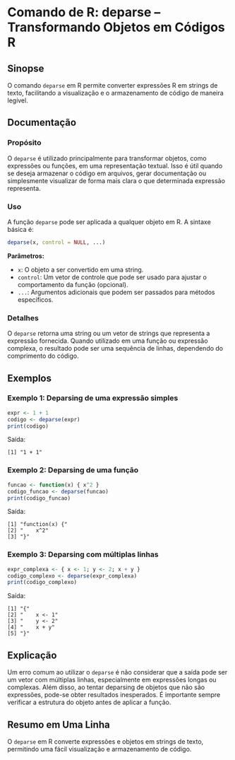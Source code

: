 <!--
Meta Description: # Comando de R: deparse – Transformando Objetos em Códigos R ## Sinopse O comando `deparse` em R permite converter expressões R em strings de texto, f...
Meta Keywords: deparse, uma, que, ser, expressões
-->

# Comando de R: deparse – Transformando Objetos em Códigos R

## Sinopse
O comando `deparse` em R permite converter expressões R em strings de texto, facilitando a visualização e o armazenamento de código de maneira legível.

## Documentação

### Propósito
O `deparse` é utilizado principalmente para transformar objetos, como expressões ou funções, em uma representação textual. Isso é útil quando se deseja armazenar o código em arquivos, gerar documentação ou simplesmente visualizar de forma mais clara o que determinada expressão representa.

### Uso
A função `deparse` pode ser aplicada a qualquer objeto em R. A sintaxe básica é:

```R
deparse(x, control = NULL, ...)
```

**Parâmetros:**
- `x`: O objeto a ser convertido em uma string.
- `control`: Um vetor de controle que pode ser usado para ajustar o comportamento da função (opcional).
- `...`: Argumentos adicionais que podem ser passados para métodos específicos.

### Detalhes
O `deparse` retorna uma string ou um vetor de strings que representa a expressão fornecida. Quando utilizado em uma função ou expressão complexa, o resultado pode ser uma sequência de linhas, dependendo do comprimento do código.

## Exemplos

### Exemplo 1: Deparsing de uma expressão simples
```R
expr <- 1 + 1
codigo <- deparse(expr)
print(codigo)
```
Saída:
```
[1] "1 + 1"
```

### Exemplo 2: Deparsing de uma função
```R
funcao <- function(x) { x^2 }
codigo_funcao <- deparse(funcao)
print(codigo_funcao)
```
Saída:
```
[1] "function(x) {"
[2] "    x^2"
[3] "}"
```

### Exemplo 3: Deparsing com múltiplas linhas
```R
expr_complexa <- { x <- 1; y <- 2; x + y }
codigo_complexo <- deparse(expr_complexa)
print(codigo_complexo)
```
Saída:
```
[1] "{"
[2] "    x <- 1"
[3] "    y <- 2"
[4] "    x + y"
[5] "}"
```

## Explicação
Um erro comum ao utilizar o `deparse` é não considerar que a saída pode ser um vetor com múltiplas linhas, especialmente em expressões longas ou complexas. Além disso, ao tentar deparsing de objetos que não são expressões, pode-se obter resultados inesperados. É importante sempre verificar a estrutura do objeto antes de aplicar a função.

## Resumo em Uma Linha
O `deparse` em R converte expressões e objetos em strings de texto, permitindo uma fácil visualização e armazenamento de código.